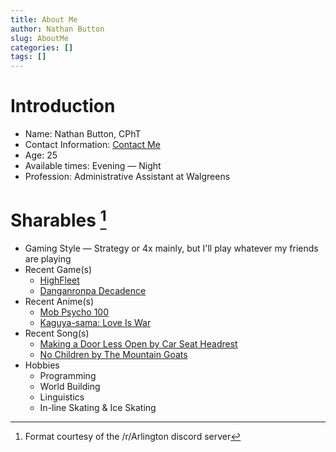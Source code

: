 ```yaml
---
title: About Me
author: Nathan Button
slug: AboutMe
categories: []
tags: []
---
```


# Introduction

- Name: Nathan Button, CPhT
- Contact Information: [Contact Me](https://www.nate601.me/contact)
- Age: 25
- Available times: Evening — Night
- Profession: Administrative Assistant at Walgreens

# Sharables [^1]

[^1]: Format courtesy of the /r/Arlington discord server

- Gaming Style — Strategy or 4x mainly, but I'll play whatever my friends are playing
- Recent Game(s)
  - [HighFleet](http://koshutin.com/)
  - [Danganronpa Decadence](https://www.danganronpa.com/switch/en/)
- Recent Anime(s)
  - [Mob Psycho 100](https://www.kitsu.io/anime/mob-psycho-100)
  - [Kaguya-sama: Love Is War](https://www.kitsu.io/anime/kaguya-sama-wa-kokurasetai-tensai-tachi-no-renai-zunousen)
- Recent Song(s)
  - [Making a Door Less Open by Car Seat Headrest](https://open.spotify.com/album/1tuoWW0TpoI5oacIjwYBdL?si=qct-bFDSTZCbr37EPgHFnA)
  - [No Children by The Mountain Goats](https://open.spotify.com/track/4XpQ2F8NtzWMZ3g5t8qv2Y?si=7vh33hz3T1uLfhqHcU_-Sw)
- Hobbies
  - Programming
  - World Building
  - Linguistics
  - In-line Skating & Ice Skating
